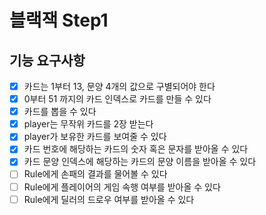 # 블랙잭 Step1

## 기능 요구사항
- [x] 카드는 1부터 13, 문양 4개의 값으로 구별되어야 한다
- [x] 0부터 51 까지의 카드 인덱스로 카드를 만들 수 있다
- [x] 카드를 뽑을 수 있다
- [x] player는 무작위 카드를 2장 받는다
- [x] player가 보유한 카드를 보여줄 수 있다
- [x] 카드 번호에 해당하는 카드의 숫자 혹은 문자를 받아올 수 있다 
- [x] 카드 문양 인덱스에 해당하는 카드의 문양 이름을 받아올 수 있다
- [ ] Rule에게 손패의 결과를 물어볼 수 있다
- [ ] Rule에게 플레이어의 게임 속행 여부를 받아올 수 있다
- [ ] Rule에게 딜러의 드로우 여부를 받아올 수 있다